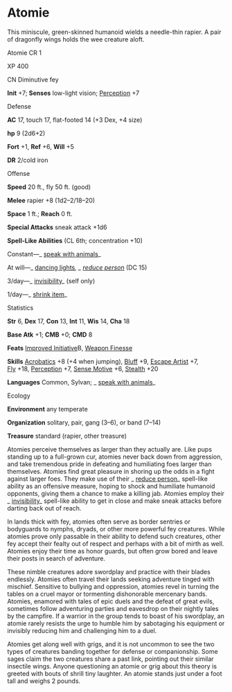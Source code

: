# Atomie

This miniscule, green-skinned humanoid wields a needle-thin rapier. A pair of dragonfly wings holds the wee creature aloft.

Atomie CR 1

XP 400

CN Diminutive fey

**Init** +7; **Senses** low-light vision; [Perception](skills/perception#_perception) +7

Defense

**AC** 17, touch 17, flat-footed 14 (+3 Dex, +4 size)

**hp** 9 (2d6+2)

**Fort** +1, **Ref** +6, **Will** +5

**DR** 2/cold iron

Offense

**Speed** 20 ft., fly 50 ft. (good)

**Melee** rapier +8 (1d2–2/18–20)

**Space** 1 ft.; **Reach** 0 ft.

**Special Attacks** sneak attack +1d6

**Spell-Like Abilities** (CL 6th; concentration +10)

Constant—_ [speak with animals](spells/speakWithAnimals#_speak-with-animals)_

At will—_ [dancing lights](spells/dancingLights#_dancing-lights)_, _ [reduce person](spells/reducePerson#_reduce-person)_ (DC 15)

3/day—_ [invisibility](spells/invisibility#_invisibility)_ (self only)

1/day—_ [shrink item](spells/shrinkItem#_shrink-item)_

Statistics

**Str** 6, **Dex** 17, **Con** 13, **Int** 11, **Wis** 14, **Cha** 18

**Base Atk** +1; **CMB** +0; **CMD** 8

**Feats** [Improved Initiative](feats#_improved-initiative)B, [Weapon Finesse](feats#_weapon-finesse)

**Skills** [Acrobatics](skills/acrobatics#_acrobatics) +8 (+4 when jumping), [Bluff](skills/bluff#_bluff) +9, [Escape Artist](skills/escapeArtist#_escape-artist) +7,   
 [Fly](skills/fly#_fly) +18, [Perception](skills/perception#_perception) +7, [Sense Motive](skills/senseMotive#_sense-motive) +6, [Stealth](skills/stealth#_stealth) +20

**Languages** Common, Sylvan; _ [speak with animals](spells/speakWithAnimals#_speak-with-animals)_

Ecology

**Environment** any temperate

**Organization** solitary, pair, gang (3–6), or band (7–14)

**Treasure** standard (rapier, other treasure)

Atomies perceive themselves as larger than they actually are. Like pups standing up to a full-grown cur, atomies never back down from aggression, and take tremendous pride in defeating and humiliating foes larger than themselves. Atomies find great pleasure in shoring up the odds in a fight against larger foes. They make use of their _ [reduce person](spells/reducePerson#_reduce-person)_ spell-like ability as an offensive measure, hoping to shock and humiliate humanoid opponents, giving them a chance to make a killing jab. Atomies employ their _ [invisibility](spells/invisibility#_invisibility)_ spell-like ability to get in close and make sneak attacks before darting back out of reach.

In lands thick with fey, atomies often serve as border sentries or bodyguards to nymphs, dryads, or other more powerful fey creatures. While atomies prove only passable in their ability to defend such creatures, other fey accept their fealty out of respect and perhaps with a bit of mirth as well. Atomies enjoy their time as honor guards, but often grow bored and leave their posts in search of adventure.

These nimble creatures adore swordplay and practice with their blades endlessly. Atomies often travel their lands seeking adventure tinged with mischief. Sensitive to bullying and oppression, atomies revel in turning the tables on a cruel mayor or tormenting dishonorable mercenary bands. Atomies, enamored with tales of epic duels and the defeat of great evils, sometimes follow adventuring parties and eavesdrop on their nightly tales by the campfire. If a warrior in the group tends to boast of his swordplay, an atomie rarely resists the urge to humble him by sabotaging his equipment or invisibly reducing him and challenging him to a duel.

Atomies get along well with grigs, and it is not uncommon to see the two types of creatures banding together for defense or companionship. Some sages claim the two creatures share a past link, pointing out their similar insectile wings. Anyone questioning an atomie or grig about this theory is greeted with bouts of shrill tiny laughter. An atomie stands just under a foot tall and weighs 2 pounds.

